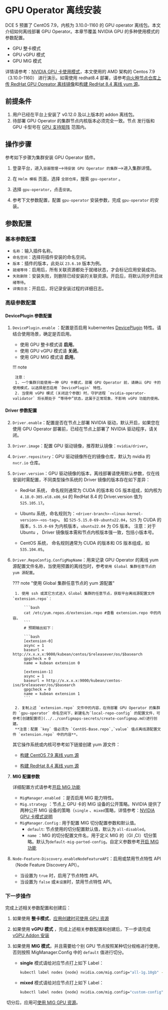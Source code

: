 # GPU Operator 离线安装

DCE 5 预置了 CentOS 7.9，内核为 3.10.0-1160 的 GPU operator 离线包。本文介绍如何离线部署 GPU Operator。本章节覆盖 NVIDIA GPU 的多种使用模式的参数配置。

- GPU 整卡模式
- GPU vGPU 模式
- GPU MIG 模式

详情请参考：[NVIDIA GPU 卡使用模式](index.md)，本文使用的 AMD 架构的 Centos 7.9 （3.10.0-1160） 进行演示。如需使用 redhat8.4 部署，请参考[向火种节点仓库上传 RedHat GPU Opreator 离线镜像](./push_image_to_repo.md)和[构建 RedHat 8.4 离线 yum 源](./upgrade_yum_source_redhat8_4.md)。

## 前提条件

1. 用户已经在平台上安装了 v0.12.0 及以上版本的 addon 离线包。
2. 待部署 GPU Operator 的集群节点内核版本必须完全一致。节点 发行版和 GPU 卡型号在 [GPU 支持矩阵](../gpu_matrix.md) 范围内。

## 操作步骤

参考如下步骤为集群安装 GPU Operator 插件。

1. 登录平台，进入`容器管理`-->`待安装 GPU Operator 的集群`-->进入集群详情。

2. 在 `Helm 模板` 页面，选择 `全部仓库`，搜索 `gpu-operator` 。

3. 选择 `gpu-operator`，点击`安装`。

4. 参考下文参数配置，配置 `gpu-operator` 安装参数，完成 `gpu-operator` 的安装。

## 参数配置

### 基本参数配置

- `名称`：输入插件名称。
- `命名空间`：选择将插件安装的命名空间。
- `版本`：插件的版本，此处以 `23.6.10` 版本为例。
- `就绪等待`：启用后，所有关联资源都处于就绪状态，才会标记应用安装成功。
- `失败删除`：安装失败，则删除已经安装的关联资源。开启后，将默认同步开启`就绪等待`。
- `详情日志`：开启后，将记录安装过程的详细日志。

### 高级参数配置

#### DevicePlugin 参数配置

1. `DevicePlugin.enable` ：配置是否启用 kubernentes [DevicePlugin](https://kubernetes.io/docs/concepts/extend-kubernetes/compute-storage-net/device-plugins/) 特性。请结合使用场景，确定是否启用。

    - 使用 GPU 整卡模式请 **启用**。
    - 使用 GPU vGPU 模式请 **关闭**。
    - 使用 GPU MIG 模式请 **启用**。

    !!! note

        注意：
        1. 一个集群只能使用一种 GPU 卡模式，部署 GPU Operator 前，请确认 GPU 卡的使用模式，以选择是否启用 `DevicePlugin` 特性。
        2. 当使用 vGPU 模式（关闭这个参数）时，守护进程 `nvidia-operator-validator` 将长期处于 “等待中”状态，这属于正常现象，不影响 vGPU 功能的使用。

#### Driver 参数配置

2. `Driver.enable`：配置是否在节点上部署 NVIDIA 驱动，默认开启，如果您在使用 GPU Operator 部署前，已经在节点上部署了 NVIDIA 驱动程序，请关闭。

3. `Driver.image`：配置 GPU 驱动镜像，推荐默认镜像：`nvidia/driver`。

4. `Driver.repository`：GPU 驱动镜像所在的镜像仓库，默认为 nvidia 的 `nvcr.io` 仓库。

5. `Driver.version`：GPU 驱动镜像的版本，离线部署请使用默认参数，仅在线安装时需配置，不同类型操作系统的 Driver 镜像的版本存在如下差异：

    - RedHat 系统， 命名规则通常为 CUDA 的版本和 OS 版本组成，如内核为 `4.18.0-305.el8.x86_64` 的 RedHat 8.4 的 Driver.version 值为 `525.105.17`。
    - Ubuntu 系统，命名规则为：`<driver-branch>-<linux-kernel-version>-<os-tag>`。
    如 `525-5.15.0-69-ubuntu22.04`，`525` 为 CUDA 的版本，`5.15.0-69` 为内核版本，`ubuntu22.04` 为 OS 版本。
    注意：对于 Ubuntu ， Driver 镜像版本需和节点内核版本强一致，包括小版本号。

    - CentOS 系统， 命名规则通常为 CUDA 的版本和 OS 版本组成，如 `535.104.05`。

6. `Driver.RepoConfig.ConfigMapName`：用来记录 GPU Operator 的离线 yum 源配置文件名称，当使用预置的离线包时，参考`使用 Global 集群任意节点的 yum 源配置`。

    ??? note "使用 Global 集群任意节点的 yum 源配置"

        1. 使用 ssh 或其它方式进入 Global 集群的任意节点，获取平台离线源配置文件 `extension.repo`：
    
            ```bash
            cat /etc/yum.repos.d/extension.repo #查看 extension.repo 中的内容。
            ```
            # 预期输出如下：
    
            ```bash
            [extension-0]
            async = 1
            baseurl = http://x.x.x.x:9000/kubean/centos/$releasever/os/$basearch
            gpgcheck = 0
            name = kubean extension 0
    
            [extension-1]
            async = 1
            baseurl = http://x.x.x.x:9000/kubean/centos-iso/$releasever/os/$basearch
            gpgcheck = 0
            name = kubean extension 1
            ```
    
        2. 复制上述 `extension.repo` 文件中的内容，在待部署 GPU Operator 的集群的 `gpu-operator` 命名空间下，新建名为`local-repo-config` 的配置文件，可参考[创建配置项](../../configmaps-secrets/create-configmap.md)进行创建。
        **注意：配置 `key` 值必须为 `CentOS-Base.repo`,`value` 值点离线源配置文件 `extension.repo` 中的内容**。

    其它操作系统或内核可参考如下链接创建 yum 源文件：
    - [构建 CentOS 7.9 离线 yum 源](./Upgrade_yum_source_of_preset_offline_package.md)

    - [构建 RedHat 8.4 离线 yum 源](./upgrade_yum_source_redhat_8.4.md)

7. **MIG 配置参数**

    详细配置方式请参考[开启 MIG 功能](mig/create_mig.md)

    - `MigManager.enabled` ：是否启用 MIG 能力特性。
    - `Mig.strategy` ：节点上 GPU 卡的 MIG 设备的公开策略。NVIDIA 提供了两种公开 MIG 设备的策略（`single` 、`mixed`策略，详情参考：[NVIDIA GPU 卡模式说明](index.md)
    - `MigManager.Config` : 用于配置 MIG 切分配置参数和默认值。
        - `default`: 节点使用的切分配置默认值，默认为 `all-disabled`。
        - `name` ：MIG 的切分配置文件名，用于定义 MIG 的（GI ,CI）切分策略。默认为`default-mig-parted-config`。自定义参数参考[开启 MIG 功能](mig/create_mig.md)

8. `Node-Feature-Discovery.enableNodeFeatureAPI`：启用或禁用节点特性 API（Node Feature Discovery API）。

     - 当设置为 `true` 时，启用了节点特性 API。
     - 当设置为 `false` 或`未设置`时，禁用节点特性 API。

### 下一步操作

完成上述相关参数配置和创建后：

1. 如果使用 **整卡模式**，[应用创建时可使用 GPU 资源](full_gpu_userguide.md)

2. 如果使用 **vGPU 模式** ，完成上述相关参数配置和创建后，下一步请完成 [vGPU Addon 安装](vgpu/vgpu_addon.md)

3. 如果使用 **MIG 模式**，并且需要给个别 GPU 节点按照某种切分规格进行使用，否则按照 MigManager.Config 中的 `default` 值进行切分。

    - **single** 模式请给对应节点打上如下 Label：

        ```sh
        kubectl label nodes {node} nvidia.com/mig.config="all-1g.10gb" --overwrite
        ```

    - **mixed** 模式请给对应节点打上如下 Label：

        ```sh
        kubectl label nodes {node} nvidia.com/mig.config="custom-config" --overwrite
        ```

​    切分后，应用可[使用 MIG GPU 资源](mig/mig_usage.md)。
